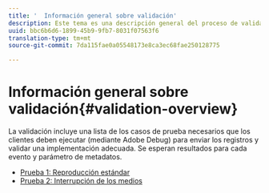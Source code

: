 ```yaml
---
title: '  Información general sobre validación'
description: Este tema es una descripción general del proceso de validación.
uuid: bbc6b6d6-1899-45b9-9fb7-8031f07563f6
translation-type: tm+mt
source-git-commit: 7da115fae0a05548173e8ca3ec68fae250128775

---
```



# Información general sobre validación{#validation-overview}

La validación incluye una lista de los casos de prueba necesarios que los clientes deben ejecutar (mediante Adobe Debug) para enviar los registros y validar una implementación adecuada.
Se esperan resultados para cada evento y parámetro de metadatos.

* [Prueba 1: Reproducción estándar](test1-standard-playback.md)
* [Prueba 2: Interrupción de los medios](test2-media-interrupt.md)
